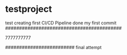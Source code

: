 # testproject
test
creating first CI/CD Pipeline
done my first commit
##########################################

7777777777

#########################
final attempt
